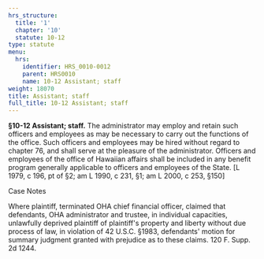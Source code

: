 ```yaml
---
hrs_structure:
  title: '1'
  chapter: '10'
  statute: 10-12
type: statute
menu:
  hrs:
    identifier: HRS_0010-0012
    parent: HRS0010
    name: 10-12 Assistant; staff
weight: 18070
title: Assistant; staff
full_title: 10-12 Assistant; staff
---
```

**§10-12 Assistant; staff.** The administrator may employ and retain such officers and employees as may be necessary to carry out the functions of the office. Such officers and employees may be hired without regard to chapter 76, and shall serve at the pleasure of the administrator. Officers and employees of the office of Hawaiian affairs shall be included in any benefit program generally applicable to officers and employees of the State. [L 1979, c 196, pt of §2; am L 1990, c 231, §1; am L 2000, c 253, §150]

Case Notes

Where plaintiff, terminated OHA chief financial officer, claimed that defendants, OHA administrator and trustee, in individual capacities, unlawfully deprived plaintiff of plaintiff's property and liberty without due process of law, in violation of 42 U.S.C. §1983, defendants' motion for summary judgment granted with prejudice as to these claims. 120 F. Supp. 2d 1244.